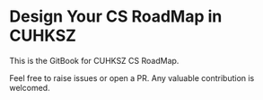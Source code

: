 # Design Your CS RoadMap in CUHKSZ

This is the GitBook for CUHKSZ CS RoadMap.

Feel free to raise issues or open a PR. Any valuable contribution is welcomed.

